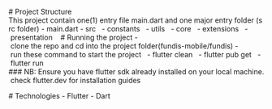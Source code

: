 # Project Structure 
 This project contain one(1) entry file main.dart and one major entry folder (src folder) 
 - main.dart 
 - src 
   - constants 
   - utils 
   - core 
   - extensions 
   - presentation 
    
 # Running the project 
 - clone the repo and cd into the project folder(fundis-mobile/fundis) 
 - run these command to start the project 
   - flutter clean 
   - flutter pub get 
   - flutter run 
 ### NB: Ensure you have flutter sdk already installed on your local machine. check flutter.dev for installation guides 
  
 # Technologies 
 - Flutter 
 - Dart
